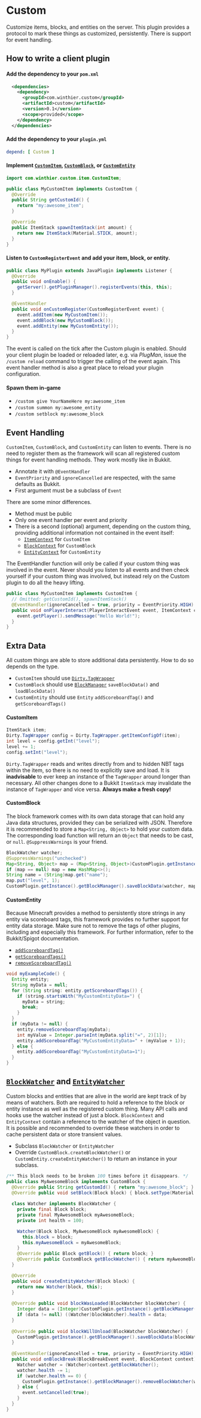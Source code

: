 [CustomItem]:https://github.com/StarTux/Custom/blob/master/src/main/java/com/winthier/custom/item/CustomItem.java
[CustomBlock]:https://github.com/StarTux/Custom/blob/master/src/main/java/com/winthier/custom/block/CustomBlock.java
[CustomEntity]:https://github.com/StarTux/Custom/blob/master/src/main/java/com/winthier/custom/entity/CustomEntity.java
[ItemContext]:https://github.com/StarTux/Custom/blob/master/src/main/java/com/winthier/custom/item/ItemContext.java
[BlockContext]:https://github.com/StarTux/Custom/blob/master/src/main/java/com/winthier/custom/block/BlockContext.java
[EntityContext]:https://github.com/StarTux/Custom/blob/master/src/main/java/com/winthier/custom/entity/EntityContext.java
[TagWrapper]:https://github.com/StarTux/Custom/blob/master/src/main/java/com/winthier/custom/util/Dirty.java#L109
[BlockManager]:https://github.com/StarTux/Custom/blob/master/src/main/java/com/winthier/custom/block/BlockManager.java
[BlockWatcher]:https://github.com/StarTux/Custom/blob/master/src/main/java/com/winthier/custom/block/BlockWatcher.java
[EntityWatcher]:https://github.com/StarTux/Custom/blob/master/src/main/java/com/winthier/custom/entity/EntityWatcher.java
# Custom
Customize items, blocks, and entities on the server.  This plugin provides a protocol to mark these things as customized, persistently.  There is support for event handling.
## How to write a client plugin
#### Add the dependency to your `pom.xml`
```xml
  <dependencies>
    <dependency>
      <groupId>com.winthier.custom</groupId>
      <artifactId>custom</artifactId>
      <version>0.1</version>
      <scope>provided</scope>
    </dependency>
  </dependencies>
```
#### Add the dependency to your `plugin.yml`
```yml
depend: [ Custom ]
```
#### Implement [`CustomItem`][CustomItem], [`CustomBlock`][CustomBlock], or [`CustomEntity`][CustomEntity]
```java
import com.winthier.custom.item.CustomItem;

public class MyCustomItem implements CustomItem {
  @Override
  public String getCustomId() {
    return "my:awesome_item";
  }

  @Override
  public ItemStack spawnItemStack(int amount) {
    return new ItemStack(Material.STICK, amount);
  }
}
```
#### Listen to `CustomRegisterEvent` and add your item, block, or entity.
```java
public class MyPlugin extends JavaPlugin implements Listener {
  @Override
  public void onEnable() {
    getServer().getPluginManager().registerEvents(this, this);
  }

  @EventHandler
  public void onCustomRegister(CustomRegisterEvent event) {
    event.addItem(new MyCustomItem());
    event.addBlock(new MyCustomBlock());
    event.addEntity(new MyCustomEntity());
  }
}
```
The event is called on the tick after the Custom plugin is enabled.  Should your client plugin be loaded or reloaded later, e.g. via *PlugMan*, issue the `/custom reload` command to trigger the calling of the event again.  This event handler method is also a great place to reload your plugin configuration.
#### Spawn them in-game
- `/custom give YourNameHere my:awesome_item`
- `/custom summon my:awesome_entity`
- `/custom setblock my:awesome_block`
## Event Handling
`CustomItem`, `CustomBlock`, and `CustomEntity` can listen to events.  There is no need to register them as the framework will scan all registered custom things for event handling methods.  They work mostly like in Bukkit.
- Annotate it with `@EventHandler`
- `EventPriority` and `ignoreCancelled` are respected, with the same defaults as Bukkit.
- First argument must be a subclass of `Event`

There are some minor differences.
- Method must be public
- Only one event handler per event and priority
- There is a second (optional) argument, depending on the custom thing, providing additional information not contained in the event itself:
  - [`ItemContext`][ItemContext] for `CustomItem`
  - [`BlockContext`][BlockContext] for `CustomBlock`
  - [`EntityContext`][EntityContext] for `CustomEntity`

The EventHandler function will only be called if your custom thing was involved in the event.  Never should you listen to all events and then check yourself if your custom thing was involved, but instead rely on the Custom plugin to do all the heavy lifting.
```java
public class MyCustomItem implements CustomItem {
  // Omitted: getCustomId(), spawnItemStack()
  @EventHandler(ignoreCancelled = true, priority = EventPriority.HIGH)
  public void onPlayerInteract(PlayerInteractEvent event, ItemContext context) {
    event.getPlayer().sendMessage("Hello World!");
  }
}
```
## Extra Data
All custom things are able to store additional data persistently.  How to do so depends on the type.
- `CustomItem` should use [`Dirty.TagWrapper`][TagWrapper]
- `CustomBlock` should use [`BlockManager`][BlockManager] `saveBlockData()` and `loadBlockData()`
- `CustomEntity` should use `Entity` `addScoreboardTag()` and `getScoreboardTags()`
#### CustomItem
```java
ItemStack item;
Dirty.TagWrapper config = Dirty.TagWrapper.getItemConfigOf(item);
int level = config.getInt("level");
level += 1;
config.setInt("level");
```
`Dirty.TagWrapper` reads and writes directly from and to hidden NBT tags within the item, so there is no need to explicitly save and load.  It is **inadvisable** to ever keep an instance of the `TagWrapper` around longer than necessary.  All other changes done to a Bukkit `ItemStack` may invalidate the instance of `TagWrapper` and vice versa.  **Always make a fresh copy!**
#### CustomBlock
The block framework comes with its own data storage that can hold any Java data structures, provided they can be serialized with JSON.  Therefore it is recommended to store a `Map<String, Object>` to hold your custom data.  The corresponding load function will return an `Object` that needs to be cast, or `null`.  `@SuppressWarnings` is your friend.
```java
BlockWatcher watcher;
@SuppressWarnings("unchecked")
Map<String, Object> map = (Map<String, Object>)CustomPlugin.getInstance().getBlockManager().loadBlockData(watcher);
if (map == null) map = new HashMap<>();
String name = (String)map.get("name");
map.put("level", 1);
CustomPlugin.getInstance().getBlockManager().saveBlockData(watcher, map);
```
#### CustomEntity
Because Minecraft provides a method to persistently store strings in any entity via scoreboard tags, this framework provides no further support for entity data storage.  Make sure not to remove the tags of other plugins, including and especially this framework.  For further information, refer to the Bukkit/Spigot documentation.
- [`addScoreboardTag()`](https://hub.spigotmc.org/javadocs/spigot/org/bukkit/entity/Entity.html#addScoreboardTag(java.lang.String))
- [`getScoreboardTags()`](https://hub.spigotmc.org/javadocs/spigot/org/bukkit/entity/Entity.html#getScoreboardTags())
- [`removeScoreboardTag()`](https://hub.spigotmc.org/javadocs/spigot/org/bukkit/entity/Entity.html#removeScoreboardTag(java.lang.String))
```java
void myExampleCode() {
  Entity entity;
  String myData = null;
  for (String string: entity.getScoreboardTags()) {
    if (string.startsWith("MyCustomEntityData=") {
      myData = string;
      break;
    }
  }
  if (myData != null) {
    entity.removeScoreboardTag(myData);
    int myValue = Integer.parseInt(myData.split("=", 2)[1]);
    entity.addScoreboardTag("MyCustomEntityData=" + (myValue + 1));
  } else {
    entity.addScoreboardTag("MyCustomEntityData=1");
  }
}
```
## [`BlockWatcher`][BlockWatcher] and [`EntityWatcher`][EntityWatcher]
Custom blocks and entities that are alive in the world are kept track of by means of watchers.  Both are required to hold a reference to the block or entity instance as well as the registered custom thing.  Many API calls and hooks use the watcher instead of just a block.  `BlockContext` and `EntityContext` contain a reference to the watcher of the object in question.  It is possible and recommended to override these watchers in order to cache persistent data or store transient values.
- Subclass `BlockWatcher` or `EntityWatcher`
- Override `CustomBlock.createBlockWatcher()` or `CustomEntity.createEntityWatcher()` to return an instance in your subclass.

```java
/** This block needs to be broken 100 times before it disappears. */
public class MyAwesomeBlock implements CustomBlock {
  @Override public String getCustomId() { return "my:awesome_block"; }
  @Override public void setBlock(Block block) { block.setType(Material.GLASS); }
  
  class Watcher implements BlockWatcher {
    private final Block block;
    private final MyAwesomeBlock myAwesomeBlock;
    private int health = 100;

    Watcher(Block block, MyAwesomeBlock myAwesomeBlock) {
      this.block = block;
      this.myAwesomeBlock = myAwesomeBlock;
    }
    @Override public Block getBlock() { return block; }
    @Override public CustomBlock getBlockWatcher() { return myAweomeBlock; }
  }

  @Override
  public void createEntityWatcher(Block block) {
    return new Watcher(block, this);
  }
  
  @Override public void blockWasLoaded(BlockWatcher blockWatcher) {
    Integer data = (Integer)CustomPlugin.getInstance().getBlockManager().loadBlockData(blockWatcher);
    if (data != null) ((Watcher)blockWatcher).health = data;
  }
  
  @Override public void blockWillUnload(BlockWatcher blockWatcher) {
    CustomPlugin.getInstance().getBlockManager().saveBlockData(blockWatcher, ((Watcher)blockWatcher).health);
  }
  
  @EventHandler(ignoreCancelled = true, priority = EventPriority.HIGH)
  public void onBlockBreak(BlockBreakEvent event, BlockContext context) {
    Watcher watcher = (Watcher)context.getBlockWatcher();
    watcher.health -= 1;
    if (watcher.health == 0) {
      CustomPlugin.getInstance().getBlockManager().removeBlockWatcher(watcher);
    } else {
      event.setCancelled(true);
    }
  }
}
```
